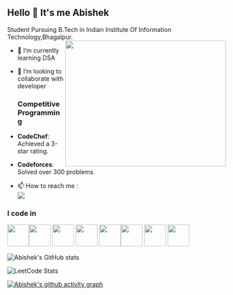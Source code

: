 ## Hello 👋 It's me Abishek

Student Pursuing B.Tech in Indian Institute Of Information Technology,Bhagalpur.
<img align="right" width="370" height="290" src="https://i.pinimg.com/originals/47/f0/34/47f0342cec72b800463bf003eac1257e.gif">                                                
- 🌱 I’m currently learning DSA
- 👯 I’m looking to collaborate with developer

  ### Competitive Programming
- **CodeChef**: Achieved a 3-star rating.
- **Codeforces**: Solved over 300 problems.
  
- 📫 How to reach me :
<br /> [<img src="https://img.shields.io/badge/LinkedIn-0077B5?style=for-the-badge&logo=linkedin&logoColor=white" />](https://www.linkedin.com/in/eabishek18/)

### I code in
<img height="50" width="50" src="https://img.icons8.com/color/48/000000/c-plus-plus-logo.png" /><img height="50" width="50" src="https://img.icons8.com/color/48/000000/python.png" /> <img height="50" width="50" src="https://img.icons8.com/color/48/000000/c-programming.png" />  <img height="50" width="50" src="https://img.icons8.com/color/48/000000/html-5.png" /> <img height="50" width="50" src="https://img.icons8.com/color/48/000000/css3.png" /><img height="50" width="50" src="https://img.icons8.com/color/48/000000/bootstrap.png" /> <img height="50" width="50" src="https://img.icons8.com/color/48/000000/javascript.png"/> <img width="50" height="50" src="https://img.icons8.com/officel/80/react.png"/> 


![Abishek's GitHub stats](https://github-readme-stats.vercel.app/api?username=abishekak18&theme=dark&show_icons=true&&hide=issues,contribs)

![LeetCode Stats](https://leetcard.jacoblin.cool/Abishek_1809?theme=dark&font=Heebo&ext=contest)

[![Abishek's github activity graph](https://github-readme-activity-graph.vercel.app/graph?username=abishekak18&bg_color=000000&color=714c9e&line=9e9c4c&point=d4cece&area=true&hide_border=true)](https://github.com/ashutosh00710/github-readme-activity-graph)

